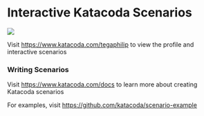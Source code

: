 # Interactive Katacoda Scenarios

[![](http://shields.katacoda.com/katacoda/tegaphilip/count.svg)](https://www.katacoda.com/tegaphilip "Get your profile on Katacoda.com")

Visit https://www.katacoda.com/tegaphilip to view the profile and interactive scenarios

### Writing Scenarios
Visit https://www.katacoda.com/docs to learn more about creating Katacoda scenarios

For examples, visit https://github.com/katacoda/scenario-example
